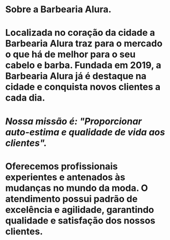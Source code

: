<h1>Sobre a Barbearia Alura.</h1>

<h1>Localizada no coração da cidade a <strong>Barbearia Alura</strong> traz para o mercado o que há de melhor para o seu cabelo e barba. Fundada em 2019, a Barbearia Alura já é destaque na cidade e conquista novos clientes a cada dia.</h1>

<h1><em>Nossa missão é: "Proporcionar auto-estima e qualidade de vida aos clientes".</h1></em>

<h1>Oferecemos profissionais experientes e antenados às mudanças no mundo da moda. O atendimento possui padrão de excelência e agilidade, garantindo qualidade e satisfação dos nossos clientes.</h1>
